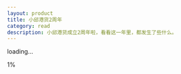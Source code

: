 ```yaml
---
layout: product
title: 小邱港货2周年
category: read
description: 小邱港货成立2周年啦，看看这一年里，都发生了些什么。
---
```

<link href="../../css/xiaoqiu/jquery.fullPage.css?_=3" rel="stylesheet">
<link href="../../css/xiaoqiu/style-pad.css?_=4" rel="stylesheet">
<style type="text/css">
.phone-change .change-area{margin-top: -42px!important;}
.section-nav{position: fixed;z-index: 100;top:50%;right: 5px;opacity: .5;}
.section-nav span{display: block;width: 6px;height:6px;margin-bottom: 10px;border-radius: 50%;border:1px solid #fff;-webkit-background-clip: padding-box; }
.section-nav span.active{background-color: #fff;}
</style>

<!-- 隐藏缩略图 -->
<h1 class="thumbnails" style="display:none">
    <p>报告老板 小邱港货运营2周年了</p>
    <!-- <img src="./index/20141009162923_NXt0OmYzxt.png"> -->
</h1>


<div class="loadingPage">
    <!--<h2>资源加载中</h2>-->
    <p class="loading-title">loading...</p>
    <div class="loading-area">
        <p class="loading-num">1%</p>
        <div class="loading-out">
            <div class="loading-inner"></div>
        </div>
    </div>
</div>
<div id="fullpage" style="display: none;">
    <div class="section section-1">
        <div class="frame">
            <div class="ele-title"></div>
            <div class="ele-ship"></div>
            <div class="rotate-dom" style="transform: rotateY(0deg);">
                <div class="ele-pad"></div>
                <div class="ele-hand-l"></div>
                <div class="ele-hand-r"></div>
                <div class="ele-finger-l"></div>
                <div class="ele-finger-r"></div>
            </div>
            <div class="ele-up"></div>
            <div class="ele-cloud-t"></div>
            <div class="ele-cloud-b"></div>
            <span class="up"></span>
        </div>
    </div>
    <div class="section section-3">
        <div class="frame">
            <h2 class="title">关于时间</h2>
            <div class="data" style="right: 10px;top:75px;"><p>客服+发广告平均每天花费<span>1.5</span>小时</p>
                <hr class="hr-line h-left h-down">
            </div>
            <div class="data" style="top:130px;left:12px;"><p><span>10</span>小时</p>
                <p>香港采购平均耗时</p>
                <hr class="hr-line h-right h-down" style="width: 100px;float: left;margin-top: -2px;">
            </div>
            <div class="data last" style="top:395px;left: 50%;margin-left: -95px;">
                <hr class="hr-line h-left h-up" style="float: right;">
                <p>平均每周打包+发货耗时<span>12</span>小时</p></div>
            <div class="ele-clock">
                <b class="h-line"></b>
                <b class="m-line"></b>
                <b class="s-line"></b>
            </div>
            <div class="ele-boy"></div>
            <div class="ele-books"></div>
            <span class="up"></span>
        </div>
    </div>
    <div class="section section-4">
        <div class="frame">
            <h2 class="title">关于分工</h2>

            <div class="ele-family"></div>
            <div class="ele-table"></div>
            <div class="pie-ios">
                <div class="data" style="left: 134px;top:-31px;"><p>去年优秀员工<span>小邱</span></p>
                    <hr style="float: left;" class="hr-line h-left h-down">
                </div>
                <p class="data-radio"><span>小邱投入</span><span class="radio">56%</span></p>

                <div class="hold hold1">
                    <div class="pie"></div>
                </div>
                <div class="hold hold2">
                    <div class="pie"></div>
                </div>
            </div>
            <div class="pie-and">
                <div class="data" style="right: 16px;top:136px;">
                    <hr style="width: 120px;float: left;margin-bottom: 12px;" class="hr-line h-right h-up">
                    <p>今年优秀员工<span>凯凯</span></p></div>
                <p class="data-radio"><span>小邱投入</span><span class="radio">39%</span></p>

                <div class="hold">
                    <div class="pie"></div>
                </div>
            </div>
            <span class="up"></span>
        </div>
    </div>
    <div class="section section-5">
        <div class="frame">
            <h2 class="title">关于成本</h2>

            <div class="bg-top">
            </div>
            <p class="sub-title">支出比例</p>

            <div class="table-wrap">
                <ul>
                    <li data-0="48" data-len="88">
                        <span class="td-title">交通费</span>
                        <span class="td-data"></span>
                        <span id="n5-48" class="td-num"></span>
                    </li>
                    <li data-0="22" data-len="72" class="high-light">
                        <span class="td-title">打包材料</span>
                        <span class="td-data"></span>
                        <span class="td-num" id="n5-22"></span>
                    </li>
                    <li data-0="9" data-len="52" class="high-light">
                        <span class="td-title">关税</span>
                        <span class="td-data"></span>
                        <span class="td-num" id="n5-9"></span>
                    </li>
                    <li data-0="8" data-len="40">
                        <span class="td-title">人力支出</span>
                        <span class="td-data"></span>
                        <span class="td-num" id="n5-8"></span>
                    </li>
                    <li data-0="7" data-len="9">
                        <span class="td-title">餐饮</span>
                        <span class="td-data"></span>
                        <span class="td-num" id="n5-7"></span>
                    </li>
                    <li data-0="6" data-len="8">
                        <span class="td-title">其他汇总</span>
                        <span class="td-data"></span>
                        <span class="td-num" id="n5-6"></span>
                    </li>
                </ul>
            </div>
            <span class="up"></span>
        </div>
    </div>
    <div class="section section-6">
            <div class="frame">
                <h2 class="title">关于消费结构</h2>
                <div class="ele-lock-man"></div>
                <div class="ele-unlock-man unlock-1"></div>
                <div class="ele-unlock-man unlock-2"></div>
                <div class="ele-lock-tips"></div>
                <div class="ele-lock-pop"></div>
                <div id="pie_wrap">
                    <div id="pie_chart">
                        <ul>
                            <li id="c1_r"><p><span class="pie_left"></span></p></li>
                            <li id="c1_l"><p><span class="pie_right"></span></p></li>
                            <li id="c2_r"><p><span class="pie_left"></span></p></li>
                            <li id="c2_l"><p><span class="pie_right"></span></p></li>
                            <li id="c3_r"><p><span class="pie_left"></span></p></li>
                            <li id="c3_l"><p><span class="pie_right"></span></p></li>
                            <li id="c4_r"><p><span class="pie_left"></span></p></li>
                            <li id="c4_l"><p><span class="pie_right"></span></p></li>
                            <li id="c5_r"><p><span class="pie_left"></span></p></li>
                            <li id="c5_l"><p><span class="pie_right"></span></p></li>
                        </ul>
                        <div id="c_l_bg"></div>
                        <b class="hold-txt hold-txt-1">34%</b>
                        <div class="data" style="top:-45px;left:110px;font-size: 24px;width: 130px;"><p style="margin-left:-24px;">护肤品</p><hr class="hr-line h-left h-down" style="width: 100px;float: left;"></div>
                        <b class="hold-txt hold-txt-2">20%</b>
                        <div class="data" style="top:35px;left:154px;font-size: 18px;"><p>美妆</p><hr class="hr-line h-left h-down" style="width: 60px;float: left;"></div>
                        <b class="hold-txt hold-txt-3">20%</b>
                        <div class="data" style="top:137px;left:113px;font-size: 18px;"><hr class="hr-line h-left h-up" style="width: 80px;float: left;"><p>保健品</p></div>
                        <b class="hold-txt hold-txt-4">13%</b>
                        <div class="data" style="top:104px;left:-44px;font-size: 13px;"><p>零食</p><hr class="hr-line h-right h-down" style="width: 64px;float: left;"></div>
                        <b class="hold-txt hold-txt-5">10%</b>
                        <div class="data" style="top:55px;left:-65px;font-size: 13px;"><p>日用品</p><hr class="hr-line h-right h-down" style="width: 60px;float: left;"></div>
                        <b class="hold-txt hold-txt-6">3%</b>
                        <div class="data" style="top:18px;left:-38px;font-size: 13px;"><p>其他</p><hr class="hr-line h-right h-down" style="width: 40px;float: left;"></div>
                    </div>
                </div>
                <span class="up"></span>
            </div>
        </div>
    <div class="section section-7">
        <div class="frame">
            <h2 class="title">关于客户</h2>
            <div class="ele-pop"></div>
            <div class="table-wrap">
                <div class="table1">
                    <p class="sub-title">1年内下单次数</p>
                    <ul>
                        <li data-0="5" data-len="20"><span class="td-data" data-0="5"></span></li>
                        <li data-0="16" data-len="62"><span class="td-data" data-0="16"></span></li>
                        <li data-0="24" data-len="89" class="high-light higher"><span class="td-data" data-0="24"></span></li>
                        <li data-0="21" data-len="80" class="high-light"><span class="td-data" data-0="21"></span></li>
                        <li data-0="16" data-len="62"><span class="td-data" data-0="16"></span></li>
                        <li data-0="10" data-len="35"><span class="td-data" data-0="10"></span></li>
                        <li data-0="8" data-len="27"><span class="td-data" data-0="8"></span></li>
                    </ul>
                </div>
                <p class="table-tag"><span class="tag1">1-3</span><span class="tag2">4-6</span><span class="tag3">7-10</span><span class="tag4">11-15</span><span class="tag5">16-20</span><span class="tag6">21-30</span><span class="tag7">31+(次/个)</span></p>
                <div class="table2">
                    <p class="sub-title">推荐好友数量</p>
                    <ul>
                        <li data-0="19" data-len="79"><span class="td-data" data-0="19"></span></li>
                        <li data-0="41" data-len="120" class="high-light"><span class="td-data" data-0="41"></span></li>
                        <li data-0="23" data-len="88"><span class="td-data" data-0="23"></span></li>
                        <li data-0="9" data-len="46"><span class="td-data" data-0="9"></span></li>
                        <li data-0="5" data-len="20"><span class="td-data" data-0="5"></span></li>
                        <li data-0="2" data-len="10"><span class="td-data" data-0="2"></span></li>
                        <li data-0="1" data-len="7"><span class="td-data" data-0="1"></span></li>
                    </ul>
                </div>
            </div>

            <span class="up"></span>
        </div>
    </div>
    <!-- <div class="section section-8">
            <div class="frame">
                <h2 class="title">关于性别</h2>

                <div class="table-wrap">
                    <div class="table1">
                        <p class="sub-title"><span></span>最大消费类别占比</p>
                        <ul>
                            <li data-0="16" data-len="135" class="high-light higher"><span class="td-data" data-0="16"></span></li>
                            <li data-0="7" data-len="68"><span class="td-data" data-0="7"></span></li>
                        </ul>
                        <div class="ele-pad"></div>
                    </div>
                    <div class="table2">
                        <p class="sub-title"><span></span>第二消费类别占比</p>
                        <ul>
                            <li data-0="12" data-len="110" class="high-light higher"><span class="td-data" data-0="12"></span></li>
                            <li data-0="7" data-len="68"><span class="td-data" data-0="7"></span></li>
                        </ul>
                        <div class="ele-pad"></div>
                    </div>
                    <div class="ele-pop"></div>
                </div>

                <span class="up"></span>
            </div>
        </div> -->
    <div class="section section-9">
        <div class="frame">
            <h2 class="title">关于壕消费榜</h2>

            <div class="table-wrap">
                <ul>
                    <li data-0="27657" data-id="n9-27657" data-len="132" class="">
                        <span class="td-title">No.1</span>
                        <span class="td-data"></span>
                        <span id="n9-27657" class="td-num"></span>
                    </li>
                    <li data-0="24289" data-id="n9-24289" data-len="128">
                        <span class="td-title">No.2</span>
                        <span class="td-data"></span>
                        <span id="n9-24289" class="td-num"></span>
                    </li>
                    <li data-0="23049" data-id="n9-23049" data-len="120">
                        <span class="td-title">No.3</span>
                        <span class="td-data"></span>
                        <span id="n9-23049" class="td-num"></span>
                    </li>
                    <li data-0="22193" data-id="n9-22193" data-len="115">
                        <span class="td-title">No.4</span>
                        <span class="td-data"></span>
                        <span id="n9-22193" class="td-num"></span>
                    </li>
                    <li data-0="19660" data-id="n9-19660" data-len="104">
                        <span class="td-title">No.5</span>
                        <span class="td-data"></span>
                        <span id="n9-19660" class="td-num"></span>
                    </li>
                    <li data-0="17362" data-id="n9-17362" data-len="98">
                        <span class="td-title">No.6</span>
                        <span class="td-data"></span>
                        <span id="n9-17362" class="td-num"></span>
                    </li>
                    <li data-0="17100" data-id="n9-17100" data-len="96">
                        <span class="td-title">No.7</span>
                        <span class="td-data"></span>
                        <span id="n9-17100" class="td-num"></span>
                    </li>
                    <li data-0="13282" data-id="n9-13282" data-len="88">
                        <span class="td-title">No.8</span>
                        <span class="td-data"></span>
                        <span id="n9-13282" class="td-num"></span>
                    </li>
                    <li data-0="12513" data-id="n9-12513" data-len="81">
                        <span class="td-title">No.9</span>
                        <span class="td-data"></span>
                        <span id="n9-12513" class="td-num"></span>
                    </li>
                    <li data-0="12462" data-id="n9-12462" data-len="79">
                        <span class="td-title">No.10</span>
                        <span class="td-data"></span>
                        <span id="n9-12462" class="td-num"></span>
                    </li>
                    <li data-0="11736" data-id="n9-11736" data-len="70">
                        <span class="td-title">No.11</span>
                        <span class="td-data"></span>
                        <span id="n9-11736" class="td-num"></span>
                    </li>
                    <li data-0="10815" data-id="n9-10815" data-len="68">
                        <span class="td-title">No.12</span>
                        <span class="td-data"></span>
                        <span id="n9-10815" class="td-num"></span>
                    </li>
                    <li data-0="9734" data-id="n9-9734" data-len="52">
                        <span class="td-title">No.13</span>
                        <span class="td-data"></span>
                        <span id="n9-9734" class="td-num"></span>
                    </li>
                    <li data-0="9555" data-id="n9-9555" data-len="50">
                        <span class="td-title">No.14</span>
                        <span class="td-data"></span>
                        <span id="n9-9555" class="td-num"></span>
                    </li>
                    <li data-0="9150" data-id="n9-9150" data-len="45">
                        <span class="td-title">No.15</span>
                        <span class="td-data"></span>
                        <span id="n9-9150" class="td-num"></span>
                    </li>

                </ul>
            </div>
            <div class="ele-phone"></div>
            <div class="ele-pop"></div>
            <span class="up"></span>
        </div>
    </div>
    <div class="section section-10">
            <div class="frame">
                <h2 class="title">关于下单时间</h2>
                <div class="ele-radar-net">
                    <div class="data high-light" style="top:-3px;left:122px;"><p>4.26</p><p>周五</p></div>
                    <div class="data" style="top:54px;left:245px;"><p>2.63</p><p>周四</p></div>
                    <div class="data" style="top:232px;left:268px;"><p>2.75</p><p>周二</p></div>
                    <div class="data" style="top:287px;left:147px;"><p>3.48</p><p>周三</p></div>
                    <div class="data" style="top:230px;left:22px;"><p>3.60</p><p>周末</p></div>
                    <div class="data" style="top:54px;left:31px;"><p>2.07</p><p>周一</p></div>
                </div>
                <div class="ele-radar-inner"></div>
                <div class="ele-radar-pop"></div>
                <span class="up"></span>
            </div>
        </div>
    <div class="section section-11">
                <div class="frame">
                    <h2 class="title">关于付款习惯</h2>
                    <div class="ele-sit-man"></div>
                    <div class="ele-sleep-man"></div>
                    <div class="ele-hit-pop"></div>
                    <div class="ele-hit-face">
                        <div class="pad"></div>
                        <div class="light"></div>
                    </div>
                    <div class="loop loop-1">
                        <div class="hold hold1"><div class="loop-inner"></div></div>
                        <div class="hold hold2"><div class="loop-inner"></div></div>
                        <div class="hold-bg"></div>
                        <div class="loop-tab">
                            <p class="loop-radio">79%</p>
                            <p class="loop-txt">微信支付<br>支付宝<br>微店</p>
                        </div>
                        <div class="loop-line"><p></p></div>
                    </div>
                    <div class="loop loop-2">
                        <div class="hold hold1"><div class="loop-inner"></div></div>
                        <!--<div class="hold hold2"><div class="loop-inner"></div></div>-->
                        <div class="hold-bg"></div>
                        <div class="loop-tab">
                            <p class="loop-radio">21%</p>
                            <p class="loop-txt">银行卡</p>
                        </div>
                        <div class="loop-line"><p></p></div>
                    </div>
                    <span class="up"></span>
                </div>
            </div>
    <!-- <div class="section section-12">
                    <div class="frame">
                        <h2 class="title">使用习惯</h2>
                        <div class="ele-finger-12"></div>
                        <div class="ele-pad-hand"></div>
                        <div class="ele-lock"></div>
                        <div class="loop loop-1">
                            <div class="hold hold1"><div class="loop-inner"></div></div>
                            <div class="hold hold2"><div class="loop-inner"></div></div>
                            <div class="hold-bg"></div>
                            <div class="loop-tab">
                                <p class="loop-radio">55%</p>
                                <p class="loop-txt">喜欢横着用</p>
                            </div>
                            <div class="loop-line"></div>
                        </div>
                        <div class="loop loop-2">
                            <div class="hold hold1"><div class="loop-inner"></div></div>
                            <div class="hold hold2"><div class="loop-inner"></div></div>
                            <div class="hold-bg"></div>
                            <div class="loop-tab">
                                <p class="loop-radio">70%</p>
                                <p class="loop-txt">最常用食指操作</p>
                            </div>
                            <div class="loop-line"></div>
                        </div>
                        <div class="loop loop-3">
                            <div class="hold hold1"><div class="loop-inner"></div></div>
                            <div class="hold-bg"></div>
                            <div class="loop-tab">
                                <p class="loop-radio">40%</p>
                                <p class="loop-txt">禁止了屏幕旋转</p>
                            </div>
                            <div class="loop-line"></div>
                        </div>
                        <span class="up"></span>
                    </div>
                </div> -->
    <!-- <div class="section section-13">
                        <div class="frame">
                            <h2 class="title">使用习惯</h2>
                            <div class="ele-pad-13"></div>
                            <div class="ele-headset"></div>
                            <div class="ele-keyboard"></div>
                            <div class="loop loop-1">
                                <div class="hold hold1"><div class="loop-inner"></div></div>
                                <div class="hold-bg"></div>
                                <div class="loop-tab">
                                    <p class="loop-radio">17%</p>
                                    <p class="loop-txt">会使用外接键盘</p>
                                </div>
                                <div class="loop-line"><p></p></div>
                            </div>
                            <div class="loop loop-2">
                                <div class="hold hold1"><div class="loop-inner"></div></div>
                                <div class="hold-bg"></div>
                                <div class="loop-tab">
                                    <p class="loop-radio">22%</p>
                                    <p class="loop-txt">经常戴耳机</p>
                                </div>
                                <div class="loop-line"><p></p></div>
                            </div>
                            <span class="up"></span>
                        </div>
                    </div> -->
    <div class="section section-14">
        <div class="frame">
            <h2 class="title">关于送礼</h2>
            <div class="circle">
                <div class="circle-inner">
                    <div class="circle-bg"></div>
                    <div class="hold hold-left"><div class="pie"></div></div>
                    <div class="hold hold-right"><div class="pie"></div></div>
                </div>
            </div>
            <div class="ele-human-shadow human-1"></div>
            <div class="ele-human-shadow human-2"></div>
            <div class="ele-human-main"></div>
            <div class="sub-title">
            <p>近三成</p>
            <p style="font-size: 15px;">的订单是亲们买来送人的</p>
                </div>
            <span class="up"></span>
        </div>
    </div>
    <!-- <div class="section section-15">
            <div class="frame">
                <h2 class="title">处置</h2>
                <div class="ele-pop"></div>
                <div class="ele-girl"></div>
                <div class="loop-color">
                    <div class="hold hold1"><div class="loop-inner"></div></div>
                    <div class="hold hold2"><div class="loop-inner"></div></div>
                    <div class="loop-tab">
                        <div class="data high-light" style="top:-45px;left:110px;"><p><span>8%</span></p><p>送给朋友</p><hr class="hr-line h-left h-down" style="width: 80px;float: left;"></div>
                        <div class="data high-light" style="top:3px;left:157px;"><p><span>14%</span></p><p>送给父母</p><hr class="hr-line h-left h-up" style="width: 67px;float: left;"></div>
                        <div class="data high-light" style="top:60px;left:165px;"><p><span>14%</span></p><p>送给亲属</p><hr class="hr-line h-left h-up" style="width: 64px;float: left;"></div>
                        <div class="data" style="top:126px;left:119px;"><p style="padding-left: 20px;"><span>20%</span></p><p style="padding-left: 20px;">留作备用机</p><hr class="hr-line h-left h-up" style="width: 100px;float: left;"></div>
                        <div class="data" style="top:93px;left:-64px;"><p style="text-align: right;padding-right: 20px;"><span>20%</span></p><p style="text-align: right;padding-right: 20px;">废弃处理</p><hr class="hr-line h-right h-down" style="width: 68px;float: left;"></div>
                        <div class="data" style="top:1px;left:-67px;"><p style="text-align: right;"><span>12%</span></p><p style="text-align: right;">留作纪念</p><hr class="hr-line h-right h-down" style="width: 64px;float: left;"></div>
                        <div class="data" style="top:-40px;left:-21px;"><p style="text-align: right;"><span>7%</span></p><p style="text-align: right;">二手出售</p><hr class="hr-line h-right h-down" style="width: 64px;float: left;"></div>
                        <div class="data" style="top:-46px;left:56px;"><p><span>4%</span></p><p>其他</p><hr class="hr-line h-left h-down" style="width: 20px;float: left;transform: rotate(57deg);-webkit-transform: rotate(57deg);"></div>
                    </div>
                </div>
                <span class="up"></span>
            </div>
        </div> -->
    <div class="section section-16">
                <div class="frame">
                    <h2 class="title">关于店主</h2>
                    <div class="ele-man"></div>
                    <div class="ele-gold"></div>
                    <div class="data" style="top:67px;left:50px;"><p><span>男</span></p><p>性别</p><hr class="hr-line h-left h-up" style="width: 80px;float: left;"></div>
                    <div class="data" style="top:125px;left:209px;"><p><span>凯凯</span></p><p>昵称</p><hr class="hr-line h-right h-up" style="width: 60px;float: left;"></div>
                    <div class="data" style="top:185px;left:22px;"><p><span>发广告</span></p><p>爱好</p><hr class="hr-line h-left h-up" style="width: 97px;float: left;margin-top: 10px!important;"></div>
                    <div class="data" style="top:320px;left:50px;"><p><span>IT</span></p><p>主业</p><hr class="hr-line h-left h-up" style="width: 88px;float: left;margin-top: 10px!important;"></div>
                    <div class="data" style="top:268px;left:205px;"><p style="text-align: right;"><span>随时！</span></p><p style="text-align: right;">约吗？</p><hr class="hr-line h-right h-up" style="width: 90px;float: left;margin-top: 10px!important;"></div>
                    <span class="up"></span>
            </div>

</div>
    <div class="section section-17">
       <div class="frame">
            <div class="ele-share"></div>
            <img src="http://helloiamkitty.github.io/images/xiaoqiu/img/logo@2x.png" class="ele-logo"></img>
            <div class="ele-info"></div>
            <div class="ele-btn"><a style="color: #ff4086;display: block;width: 100%;height: 100%;" target="_blank" href="http://weidian.com/?userid=160615473">点击查看我的微店</a></div>
       </div>
        </div>
    </div>
<div class="section-nav"></div>
<div class="phone-change">
    <div class="change-area">
        <div class="phone-x"></div>
        <div class="phone-x phone-rotate"></div>
        <div class="phone-y"></div>
        <p class="phone-tips">为了更好地体验 请将手机竖屏</p>
    </div>
</div>


<script type="text/javascript" src="../../js/xiaoqiu/countUp.min.js?_=3"></script>
<script type="text/javascript" src="../../js/xiaoqiu/jquery-2.0.3.min.js"></script>
<script type="text/javascript" src="../../js/xiaoqiu/loadImg.js?_=3"></script>
<script type="text/javascript" src="../../js/xiaoqiu/jquery.fullPage.min.js?_=3"></script>
<script type="text/javascript" src="../../js/xiaoqiu/weixinshare.js?_=3"></script>
<script type="text/javascript">
//    var w= document.body.clientWidth;
//    var h=window.innerHeight|| document.documentElement.clientHeight|| document.body.clientHeight;
//    alert("width:"+w+"|"+"height:"+h);
//    $('.rotate-dom').css({transform:'rotateY(30deg)'});
    function capture_orientation (event) {
         var alpha = event.alpha;
         var beta = event.beta;
         var gamma = event.gamma;
        $('#text-txt').text('Orientation - Alpha: '+alpha+', Beta: '+beta+', Gamma: '+gamma);
         if(gamma>-45&&gamma<45){
             var val="rotateY("+((gamma/2))+"deg)";
             $('.rotate-dom').css({transform:val,"-webkit-transform":val});
         }

    }
    if (window.DeviceOrientationEvent) {
        window.addEventListener('deviceorientation', capture_orientation, false);
    } else {
    	$('#text-txt').text("没有这个属性");
    }

    window.setTimeout(function(){
        $('.section-0 .hold-1 .pie').addClass('aaa');
    },2000);



    function scene5(index) {
        var ops = {
            useEasing: true,
              useGrouping : true,
              separator : ',',
              decimal : '.',
              prefix : '',
              suffix : '%'
        };
    // var demo = new countUp("num22", 0, 46, 0, 0.5, ops);
    // demo.start();
    $('.section-' + 5).find('li').each(function () {
        var demo = new countUp("n5-" + $(this).attr('data-0'), 0, $(this).attr('data-0'), 0, 0.5, ops);
        demo.start();
        $(this).find('.td-data').animate({'width': $(this).attr('data-len') + 'px'},1000);
    });
    }

function scene6(index){
    window.setTimeout(function(){
        document.getElementById("pie_wrap").className="active-pie";
    },1000);
    window.setTimeout(function(){
        $('#pie_wrap #c1_r,#pie_wrap #c1_l').css({"transform":"scale(1.1)","-webkit-transform":"scale(1.1)"});
    },1500);
}
function scene6_leave(index){
        document.getElementById("pie_wrap").className="";
    $('#pie_wrap #c1_r,#pie_wrap #c1_l').css({"transform":"scale(1)","-webkit-transform":"scale(1)"});
}
function scene9(index) {
        var ops = {
            useEasing: true,
                  useGrouping : true,
                  separator : ',',
                  decimal : '.',
                  prefix : '￥',
                  suffix : ''
    };
    $('.section-' + 9).find('li').each(function () {
        var demo = new countUp($(this).attr('data-id'), 0, $(this).attr('data-0'), 0, 0.5, ops);
        demo.start();
        $(this).find('.td-data').animate({'width': $(this).attr('data-len') + 'px'},1000);
    });
};
    function scene7(index){
        $('.section-'+7).find('.table-wrap li').each(function(){
            $(this).find('.td-data').animate({'height': $(this).attr('data-len') + 'px'},1000,function(){$(this).addClass('td-data-done')});
        });
    }
    function scene7_leave(index){
        $('.section-'+7).find('.table-wrap li').each(function(){
            $(this).find('.td-data').animate({'height': 0 + 'px'},100,function(){$(this).removeClass('td-data-done')});
        });
    }
function scene8(index){
       $('.section-'+8).find('.table-wrap li').each(function(){
           $(this).find('.td-data').animate({'height': $(this).attr('data-len') + 'px'},1000,function(){$(this).addClass('td-data-done')});
       });
   }
   function scene8_leave(index){
       $('.section-'+8).find('.table-wrap li').each(function(){
           $(this).find('.td-data').animate({'height': 0 + 'px'},100,function(){$(this).removeClass('td-data-done')});
       });
   }
    function scene9_leave(index){
        $('.section-' + 9).find('li').each(function () {
            $(this).find('.td-data').animate({'width': 0 + 'px'},100);
        });
    }
    function scene5_leave(index){
        $('.section-' + 5).find('li').each(function () {
            $(this).find('.td-data').animate({'width': 0 + 'px'},100);
        });
    }
    var firstLoad=[];
    for(var i=0;i<=5;i++){
        var arr=lazyLoad["section_"+i];
        if(arr!=null&&arr!=undefined)
        firstLoad=firstLoad.concat(lazyLoad["section_"+i]);
    }
    if(window.devicePixelRatio==null||window.devicePixelRatio==undefined){
        loadimg(["http://qzonestyle.gtimg.cn/aoi/sola/20141009162923_NXt0OmYzxt.png"],loading_single,loading_all,loading_error);
    }
    else{
        if(window.devicePixelRatio>=1.25)
            loadimg(arrImg2x,loading_single,loading_all,loading_error);
        else
            loadimg(arrImg,loading_single,loading_all,loading_error);
    }


</script>
